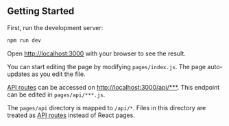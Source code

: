 ## Getting Started

First, run the development server:

```bash
npm run dev
```

Open [http://localhost:3000](http://localhost:3000) with your browser to see the result.

You can start editing the page by modifying `pages/index.js`. The page auto-updates as you edit the file.

[API routes](https://nextjs.org/docs/api-routes/introduction) can be accessed on [http://localhost:3000/api/***](http://localhost:3000/api/***). This endpoint can be edited in `pages/api/***.js`.

The `pages/api` directory is mapped to `/api/*`. Files in this directory are treated as [API routes](https://nextjs.org/docs/api-routes/introduction) instead of React pages.

